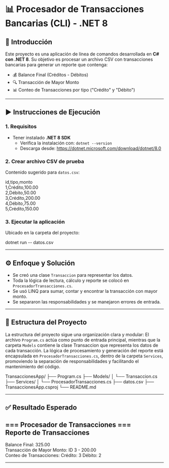# 📊 Procesador de Transacciones Bancarias (CLI) - .NET 8

## 🧾 Introducción

Este proyecto es una aplicación de línea de comandos desarrollada en **C# con .NET 8**. Su objetivo es procesar un archivo CSV con transacciones bancarias para generar un reporte que contenga:

- 💰 Balance Final (Créditos - Débitos)
- 🔍 Transacción de Mayor Monto
- 📊 Conteo de Transacciones por tipo ("Crédito" y "Débito")

---

## ▶️ Instrucciones de Ejecución

### 1. Requisitos

- Tener instalado **.NET 8 SDK**
  - Verifica la instalación con: `dotnet --version`
  - Descarga desde: https://dotnet.microsoft.com/download/dotnet/8.0

### 2. Crear archivo CSV de prueba

Contenido sugerido para `datos.csv`:

id,tipo,monto  
1,Crédito,100.00  
2,Débito,50.00  
3,Crédito,200.00  
4,Débito,75.00  
5,Crédito,150.00  

### 3. Ejecutar la aplicación

Ubicado en la carpeta del proyecto:

dotnet run -- datos.csv

---

## ⚙️ Enfoque y Solución

- Se creó una clase `Transaccion` para representar los datos.
- Toda la lógica de lectura, cálculo y reporte se colocó en `ProcesadorTransacciones.cs`.
- Se usó LINQ para sumar, contar y encontrar la transacción con mayor monto.
- Se separaron las responsabilidades y se manejaron errores de entrada.

---

## 📁 Estructura del Proyecto
La estructura del proyecto sigue una organización clara y modular: 
El archivo `Program.cs` actúa como punto de entrada principal, mientras que la carpeta `Models` contiene la clase Transaccion que representa los datos de cada transacción. 
La lógica de procesamiento y generación del reporte está encapsulada en `ProcesadorTransacciones.cs`, dentro de la carpeta `Services`, promoviendo la separación de responsabilidades y facilitando el mantenimiento del código.

TransaccionesApp/
├── Program.cs
├── Models/
│   └── Transaccion.cs
├── Services/
│   └── ProcesadorTransacciones.cs
├── datos.csv
├── TransaccionesApp.csproj
└── README.md

---

## ✅ Resultado Esperado

=== Procesador de Transacciones ===  
Reporte de Transacciones  
---------------------------------------------  
Balance Final: 325.00  
Transacción de Mayor Monto: ID 3 - 200.00  
Conteo de Transacciones: Crédito: 3 Débito: 2  

---
